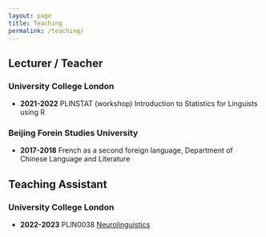 ```yaml
---
layout: page
title: Teaching
permalink: /teaching/
---
```


## Lecturer / Teacher

### University College London

- **2021-2022** PLINSTAT (workshop) Introduction to Statistics for Linguists using R 

### Beijing Forein Studies University

- **2017-2018** French as a second foreign language, Department of Chinese Language and Literature 

## Teaching Assistant

### University College London

- **2022-2023** PLIN0038 [Neurolinguistics](https://www.ucl.ac.uk/module-catalogue/modules/neurolinguistics-PLIN0038)